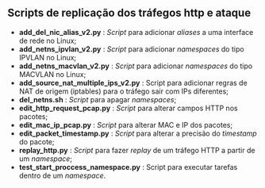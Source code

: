 ## Scripts de replicação dos tráfegos http e ataque

- **add_del_nic_alias_v2.py** : _Script_ para adicionar _aliases_ a uma interface de rede no Linux;
- **add_netns_ipvlan_v2.py** : _Script_ para adicionar _namespaces_ do tipo IPVLAN no Linux;
- **add_netns_macvlan_v2.py** : _Script_ para adicionar _namespaces_ do tipo MACVLAN no Linux;
- **add_source_nat_multiple_ips_v2.py** : Script para adicionar regras de NAT de origem (iptables) para o tráfego sair com IPs diferentes;
- **del_netns.sh** : _Script_ para apagar _namespaces_;
- **edit_http_request_pcap.py** : _Script_ para alterar campos HTTP nos pacotes;
- **edit_mac_ip_pcap.py** :  _Script_ para alterar MAC e IP dos pacotes;
- **edit_packet_timestamp.py** : _Script_ para alterar a precisão do _timestamp_ do pacote;
- **replay_http.py** : _Script_ para fazer _replay_ de um tráfego HTTP a partir de um _namespace_;
- **test_start_proccess_namespace.py** : Script para executar tarefas dentro de um _namespace_.
